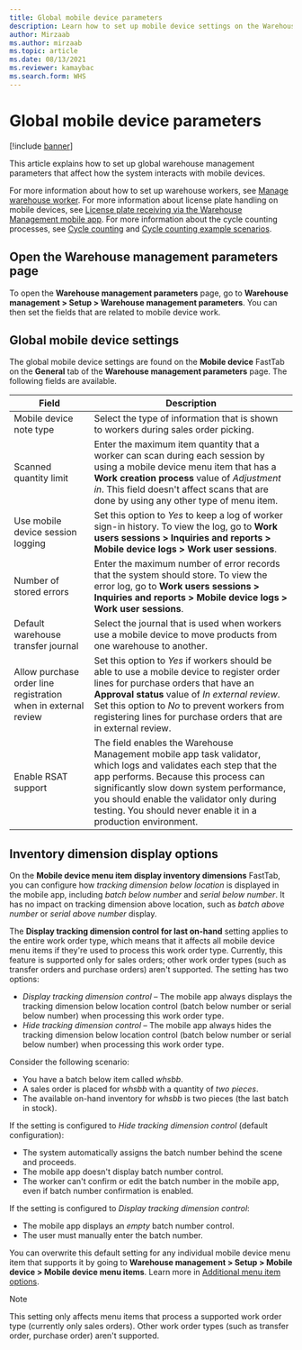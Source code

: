 ```yaml
---
title: Global mobile device parameters
description: Learn how to set up mobile device settings on the Warehouse management parameters page with an outline on opening the Warehouse management parameters page.
author: Mirzaab
ms.author: mirzaab
ms.topic: article
ms.date: 08/13/2021
ms.reviewer: kamaybac
ms.search.form: WHS
---
```


# Global mobile device parameters

[!include [banner](../includes/banner.md)]

This article explains how to set up global warehouse management parameters that affect how the system interacts with mobile devices.

For more information about how to set up warehouse workers, see [Manage warehouse worker](manage-warehouse-workers.md). For more information about license plate handling on mobile devices, see [License plate receiving via the Warehouse Management mobile app](warehousing-mobile-device-app-license-plate-receiving.md). For more information about the cycle counting processes, see [Cycle counting](cycle-counting.md) and [Cycle counting example scenarios](cycle-counting-scenarios.md).

## Open the Warehouse management parameters page

To open the **Warehouse management parameters** page, go to **Warehouse management \> Setup \> Warehouse management parameters**. You can then set the fields that are related to mobile device work.

## Global mobile device settings

The global mobile device settings are found on the **Mobile device** FastTab on the **General** tab of the **Warehouse management parameters** page. The following fields are available.

| Field | Description |
|---|---|
| Mobile device note type | Select the type of information that is shown to workers during sales order picking. |
| Scanned quantity limit | Enter the maximum item quantity that a worker can scan during each session by using a mobile device menu item that has a **Work creation process** value of *Adjustment in*. This field doesn't affect scans that are done by using any other type of menu item. |
| Use mobile device session logging | Set this option to *Yes* to keep a log of worker sign-in history. To view the log, go to **Work users sessions \> Inquiries and reports \> Mobile device logs \> Work user sessions**. |
| Number of stored errors | Enter the maximum number of error records that the system should store. To view the error log, go to **Work users sessions \> Inquiries and reports \> Mobile device logs \> Work user sessions**. |
| Default warehouse transfer journal | Select the journal that is used when workers use a mobile device to move products from one warehouse to another. |
| Allow purchase order line registration when in external review | Set this option to *Yes* if workers should be able to use a mobile device to register order lines for purchase orders that have an **Approval status** value of *In external review*. Set this option to *No* to prevent workers from registering lines for purchase orders that are in external review. |
| Enable RSAT support | The field enables the Warehouse Management mobile app task validator, which logs and validates each step that the app performs. Because this process can significantly slow down system performance, you should enable the validator only during testing. You should never enable it in a production environment. |

## Inventory dimension display options

On the **Mobile device menu item display inventory dimensions** FastTab, you can configure how *tracking dimension below location* is displayed in the mobile app, including *batch below number* and *serial below number*. It has no impact on tracking dimension above location, such as *batch above number* or *serial above number* display.

The **Display tracking dimension control for last on-hand** setting applies to the entire work order type, which means that it affects all mobile device menu items if they're used to process this work order type. Currently, this feature is supported only for sales orders; other work order types (such as transfer orders and purchase orders) aren't supported. The setting has two options:

- *Display tracking dimension control* – The mobile app always displays the tracking dimension below location control (batch below number or serial below number) when processing this work order type.
- *Hide tracking dimension control* – The mobile app always hides the tracking dimension below location control (batch below number or serial below number) when processing this work order type.

Consider the following scenario:

- You have a batch below item called *whsbb*.
- A sales order is placed for *whsbb* with a quantity of *two pieces*.
- The available on-hand inventory for *whsbb* is two pieces (the last batch in stock).

If the setting is configured to *Hide tracking dimension control* (default configuration):

- The system automatically assigns the batch number behind the scene and proceeds.
- The mobile app doesn't display batch number control.
- The worker can't confirm or edit the batch number in the mobile app, even if batch number confirmation is enabled.

If the setting is configured to *Display tracking dimension control*:

- The mobile app displays an *empty* batch number control.
- The user must manually enter the batch number.

You can overwrite this default setting for any individual mobile device menu item that supports it by going to **Warehouse management \> Setup \> Mobile device \> Mobile device menu items**. Learn more in [Additional menu item options](configure-mobile-devices-warehouse.md#additional-menu-item-options).

> [!NOTE]
> This setting only affects menu items that process a supported work order type (currently only sales orders). Other work order types (such as transfer order, purchase order) aren't supported.
